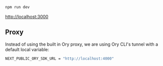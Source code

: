 ```bash
npm run dev
```

[http://localhost:3000](http://localhost:3000)

## Proxy

Instead of using the built in Ory proxy, we are using Ory CLI's tunnel with a default local variable:
```bash
NEXT_PUBLIC_ORY_SDK_URL = "http://localhost:4000"
```

